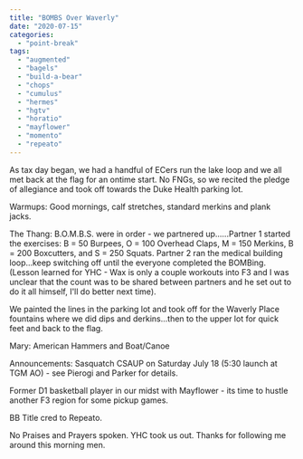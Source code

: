 ```yaml
---
title: "BOMBS Over Waverly"
date: "2020-07-15"
categories: 
  - "point-break"
tags: 
  - "augmented"
  - "bagels"
  - "build-a-bear"
  - "chops"
  - "cumulus"
  - "hermes"
  - "hgtv"
  - "horatio"
  - "mayflower"
  - "momento"
  - "repeato"
---
```


As tax day began, we had a handful of ECers run the lake loop and we all met back at the flag for an ontime start. No FNGs, so we recited the pledge of allegiance and took off towards the Duke Health parking lot.

Warmups: Good mornings, calf stretches, standard merkins and plank jacks.

The Thang: B.O.M.B.S. were in order - we partnered up......Partner 1 started the exercises: B = 50 Burpees, O = 100 Overhead Claps, M = 150 Merkins, B = 200 Boxcutters, and S = 250 Squats. Partner 2 ran the medical building loop...keep switching off until the everyone completed the BOMBing. (Lesson learned for YHC - Wax is only a couple workouts into F3 and I was unclear that the count was to be shared between partners and he set out to do it all himself, I'll do better next time).

We painted the lines in the parking lot and took off for the Waverly Place fountains where we did dips and derkins...then to the upper lot for quick feet and back to the flag.

Mary: American Hammers and Boat/Canoe

Announcements: Sasquatch CSAUP on Saturday July 18 (5:30 launch at TGM AO) - see Pierogi and Parker for details.

Former D1 basketball player in our midst with Mayflower - its time to hustle another F3 region for some pickup games.

BB Title cred to Repeato.

No Praises and Prayers spoken. YHC took us out. Thanks for following me around this morning men.
